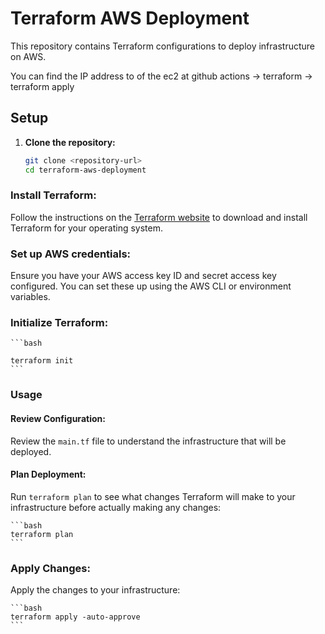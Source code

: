 # Terraform AWS Deployment

This repository contains Terraform configurations to deploy infrastructure on AWS.

You can find the IP address to of the ec2 at github actions -> terraform -> terraform apply

## Setup

1. **Clone the repository:**
   ```bash
   git clone <repository-url>
   cd terraform-aws-deployment

### Install Terraform:
Follow the instructions on the [Terraform website](https://www.terraform.io/downloads.html) to download and install Terraform for your operating system.

### Set up AWS credentials:
Ensure you have your AWS access key ID and secret access key configured. You can set these up using the AWS CLI or environment variables.

### Initialize Terraform:
    ```bash
    
    terraform init
    ```

### Usage

#### Review Configuration:
Review the `main.tf` file to understand the infrastructure that will be deployed.

#### Plan Deployment:
Run `terraform plan` to see what changes Terraform will make to your infrastructure before actually making any changes:

    ```bash
    terraform plan 
    ```

### Apply Changes:
Apply the changes to your infrastructure:

    ```bash
    terraform apply -auto-approve 
    ```
